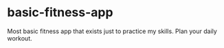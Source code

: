 # basic-fitness-app
Most basic fitness app that exists just to practice my skills. Plan your daily workout.
